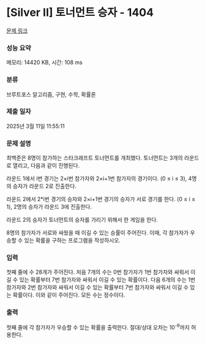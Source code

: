 # [Silver II] 토너먼트 승자 - 1404 

[문제 링크](https://www.acmicpc.net/problem/1404) 

### 성능 요약

메모리: 14420 KB, 시간: 108 ms

### 분류

브루트포스 알고리즘, 구현, 수학, 확률론

### 제출 일자

2025년 3월 11일 11:55:11

### 문제 설명

<p>최백준은 8명이 참가하는 스타크래프트 토너먼트를 개최했다. 토너먼트는 3개의 라운드로 열리고, 다음과 같이 진행된다.</p>

<p>라운드 1에서 i번 경기는 2×i번 참가자와 2×i+1번 참가자의 경기이다. (0 ≤ i ≤ 3), 4명의 승자가 라운드 2로 진출한다.</p>

<p>라운드 2에서 2*i번 경기의 승자와 2×i+1번 경기의 승자가 서로 경기를 한다. (0 ≤ i ≤ 1), 2명의 승자가 라운드 3에 진출한다.</p>

<p>라운드 2의 승자가 토너먼트의 승자를 가리기 위해서 한 게임을 한다.</p>

<p>8명의 참가자가 서로와 싸웠을 때 이길 수 있는 승률이 주어진다. 이때, 각 참가자가 우승할 수 있는 확률을 구하는 프로그램을 작성하시오.</p>

### 입력 

 <p>첫째 줄에 수 28개가 주어진다. 처음 7개의 수는 0번 참가자가 1번 참가자와 싸워서 이길 수 있는 확률부터 7번 참가자와 싸워서 이길 수 있는 확률이다. 다음 6개의 수는 1번 참가자와 2번 참가자와 싸워서 이길 수 있는 확률부터 7번 참가자와 싸워서 이길 수 있는 확률이다. 이와 같이 주어진다. 모든 수는 정수이다.</p>

### 출력 

 <p>첫째 줄에 각 참가자가 우승할 수 있는 확률을 출력한다. 절대/상대 오차는 10<sup>-9</sup>까지 허용한다.</p>

